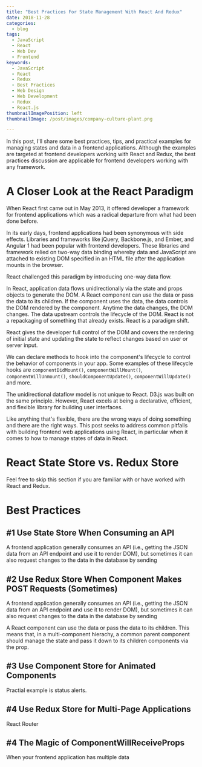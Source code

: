 ```yaml
---
title: "Best Practices For State Management With React And Redux"
date: 2018-11-28
categories:
  - blog
tags:
  - JavaScript
  - React
  - Web Dev
  - Frontend
keywords:
  - JavaScript
  - React
  - Redux
  - Best Practices
  - Web Design
  - Web Development
  - Redux
  - React.js
thumbnailImagePosition: left
thumbnailImage: /post/images/company-culture-plant.png

---
```


In this post, I'll share some best practices, tips, and practical examples for managing states and data in a frontend applications. Although the examples are targeted at frontend developers working with React and Redux, the best practices discussion are applicable for frontend developers working with any framework.

<!--more-->

# A Closer Look at the React Paradigm

When React first came out in May 2013, it offered developer a framework for frontend applications which was a radical departure from what had been done before.

In its early days, frontend applications had been synonymous with side effects. Libraries and frameworks like jQuery, Backbone.js, and Ember, and Angular 1 had been popular with frontend developers. These libraries and framework relied on two-way data binding whereby data and JavaScript are attached to existing DOM specified in an HTML file after the application mounts in the browser.

React challenged this paradigm by introducing one-way data flow.

In React, application data flows unidirectionally via the state and props objects to generate the DOM.
A React component can use the data or pass the data to its children. If the component uses the data, the data controls the DOM rendered by the component. Anytime the data changes, the DOM changes. The data upstream controls the lifecycle of the DOM. React is not a repackaging of something that already exists. React is a paradigm shift.

React gives the developer full control of the DOM and covers the rendering of initial state and updating the state to reflect changes based on user or server input.

We can declare methods to hook into the component's lifecycle to control the behavior of components in your app. Some examples of these lifecycle hooks are `componentDidMount()`, `componentWillMount()`, `componentWillUnmount()`, `shouldComponentUpdate()`, `componentWillUpdate()` and more.

The unidirectional dataflow model is not unique to React. D3.js was built on the same principle. However, React excels at being a declarative, efficient, and flexible library for building user interfaces.

Like anything that's flexible, there are the wrong ways of doing something and there are the right ways. This post seeks to address common pitfalls with building frontend web applications using React, in particular when it comes to how to manage states of data in React.

# React State Store vs. Redux Store



Feel free to skip this section if you are familiar with or have worked with React and Redux.

# Best Practices

## #1 Use State Store When Consuming an API

A frontend application generally consumes an API (i.e., getting the JSON data from an API endpoint and use it to render DOM), but sometimes it can also request changes to the data in the database by sending 

## #2 Use Redux Store When Component Makes POST Requests (Sometimes)

A frontend application generally consumes an API (i.e., getting the JSON data from an API endpoint and use it to render DOM), but sometimes it can also request changes to the data in the database by sending 

A React component can use the data or pass the data to its children. This means that, in a multi-component hierachy, a common parent component should manage the state and pass it down to its children components via the prop.

## #3 Use Component Store for Animated Components

Practial example is status alerts.

## #4 Use Redux Store for Multi-Page Applications

React Router

## #4 The Magic of ComponentWillReceiveProps

When your frontend application has multiple data 
